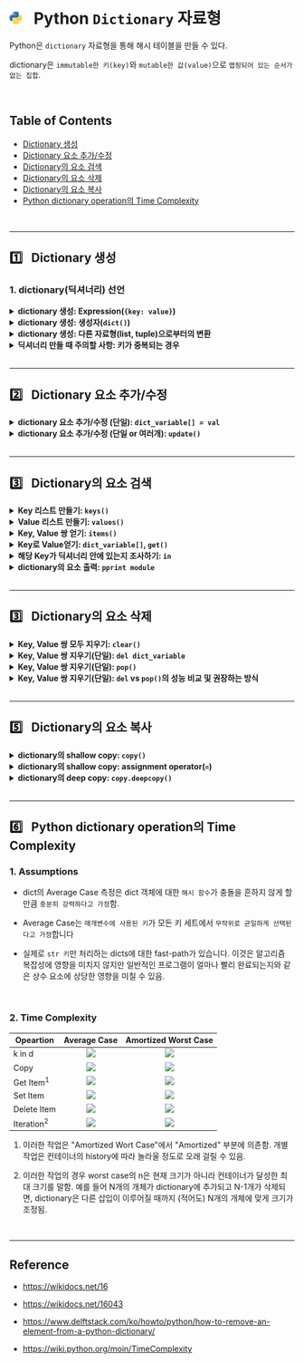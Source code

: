 # <a href="https://www.python.org/"><img src="https://raw.githubusercontent.com/KIMBIBLE/KIMBIBLE/main/icons/python.svg" title="Python" width="22px"/></a>&ensp; Python `Dictionary` 자료형

Python은 `dictionary` 자료형을 통해 해시 테이블을 만들 수 있다.

dictionary은 `immutable한 키(key)`와 `mutable한 값(value)`으로 `맵핑되어 있는 순서가 없는 집합`.

<br/>

## Table of Contents

* [Dictionary 생성](#section_01)
* [Dictionary 요소 추가/수정](#section_02)
* [Dictionary의 요소 검색](#section_03)
* [Dictionary의 요소 삭제](#section_04)
* [Dictionary의 요소 복사](#section_05)
* [Python dictionary operation의 Time Complexity](#section_06)


<br/>

---

<!--
################### Section 01 #############################
-->
<h2 id="section_01">1️⃣&ensp; Dictionary 생성</h2>


### 1. dictionary(딕셔너리) 선언

<details>
<summary><b>dictionary 생성: Expression(<code>{key: value}</code>)</b></summary>

```py
dict_1 = {}
dict_2 = {'name':'bbkim', 'birth': '1207'}
dict_3 = {'a': 1, 'b': [1, 2, 3]}
```

> :bulb:&ensp; dictionary의 키로는 immutable한 값은 사용할 수 있지만, mutable한 객체는 사용할 수 없음.

* `Immutable` : 숫자(number), 문자열(string), 튜플(tuple)

* `Mutable` : 리스트(list), 딕셔너리(dictionary), NumPy의 배열(ndarray)

---

</details>

<details>
<summary><b>dictionary 생성: 생성자(<code>dict()</code>)</b></summary>

```py
# dict constructor를 통핸 dictionary 생성.
dict_3 = dict(a = 1, b = 2, c= 3, d = 4)
```

---

</details>

<details>
<summary><b>dictionary 생성: 다른 자료형(list, tuple)으로부터의 변환</b></summary>

```py
dict_4 = dict([['bbkim', 123], ['awesome', 345]])
dict_5 = dict([('bbkim', 123), ('awesome', 345)])

# {'bbkim': 123, 'awesome': 345}
```

> :bulb:&ensp; 리스트 속에 리스트나 튜플, 튜플속에 리스트나 튜플의 값을 키와 value를 나란히 입력하면, 아래와 같이 dict로 변형할 수 있음. 

---

</details>

<details>
<summary><b>딕셔너리 만들 때 주의할 사항: 키가 중복되는 경우</b></summary>

```py
a = {1:'a', 1:'b'} # {1: 'b'} 
```

> :bulb:&ensp; 딕셔너리에서 Key는 고유한 값이므로 중복되는 Key 값을 설정해 놓으면 하나를 제외한 나머지 것들이 모두 무시됨!

</details>

<br/>

---

<!--
################### Section 02 #############################
-->
<h2 id="section_02">2️⃣&ensp; Dictionary 요소 추가/수정</h2>

<details>
<summary><b>dictionary 요소 추가/수정 (단일): <code>dict_variable[] = val</code></b></summary>

```py
a = {1: ['a', 'b', 'c'], 2: ['q', 'w', 'e']}

# dictionary에 요소 추가(단일)
a[3] = ['h'] # {1: ['a', 'b', 'c'], 2: ['q', 'w', 'e'], 3: ['h']}

# dictionary의 요소 수정(단일)
a[1] = 1 # {1: 1, 2: ['q', 'w', 'e'], 3: ['h']}
```

---

</details>

<details>
<summary><b>dictionary 요소 추가/수정 (단일 or 여러개): <code>update()</code></b></summary>

```py
a = {1: ['a', 'b', 'c'], 2: ['q', 'w', 'e']}

# dictionary에 요소 추가(단일 or 여러개)
a.update({1: 'a', 2: 'b'}) # {1: 'a', 2: 'b'}

# dictionary의 요소 수정(단일 or 여러개)
a.update({3: 3, 4: 4}) # {1: 'a', 2: 'b', 3: 3, 4: 4}
```

</details><br/>

---
<!--
################### Section 03 #############################
-->
<h2 id="section_03">3️⃣&ensp; Dictionary의 요소 검색</h2>


<details>
<summary><b>Key 리스트 만들기: <code>keys()</code></b></summary>

```py
x = dict(a = 1, b = 2, c = 3, d = 4)
x.keys() # dict_keys(['a', 'b', 'c', 'd'])
type(x.keys()) # <class 'dict_keys'>
```

> :bulb:&ensp; `x.keys()` 실행 시 iterable한 `dict_keys` 객체가 반환됨. (key들의 순서는 보장하지 않음!)

---

</details>

<details>
<summary><b>Value 리스트 만들기: <code>values()</code></b></summary>

```py
x = dict(a = 1, b = 2, c = 3, d = 4)
x.values() # dict_values([1, 2, 3, 4])
type(x.keys()) # <class 'dict_values'>
```

> :bulb:&ensp; `x.values()` 실행 시 iterable한 `dict_values` 객체가 반환됨. (value들의 순서는 보장하지 않음!)

---

</details>

<details>
<summary><b>Key, Value 쌍 얻기: <code>items()</code></b></summary>

```py
x = dict(a = 1, b = 2, c = 3, d = 4)
x.items() # dict_items([('a', 1), ('b', 2), ('c', 3), ('d', 4)])
type(x.items()) # <class 'dict_items'>

for k, v in x.items():
    print("key = {key}, value={value}".format(key=k, value=v))
"""
key = a, value=1
key = b, value=2
key = c, value=3
key = d, value=4
"""
```

> :bulb:&ensp; `x.items()` 실행 시 iterable한 `dict_items` 객체가 반환됨. (item들의 순서는 보장하지 않음!)

---

</details>

<details>
<summary><b>Key로 Value얻기: <code>dict_variable[]</code>, <code>get()</code></b></summary>

```py
# dict_variable['key_name'] syntax를 통한 value 접근

x = dict(a = 1, b = 2, c = 3, d = 4)
x['a'] # 1
x['asdf'] # 존재하지 않는 키로 접근 시 KeyError Exception 발생
"""
raceback (most recent call last):
  File "<stdin>", line 1, in <module>
KeyError: 'asdf'
"""
```

```py
# dict_variable.get('key_name') syntax를 통한 value 접근

x = dict(a = 1, b = 2, c = 3, d = 4)
x.get('a') # 1
x.get('asdf') == None # True: 존재하지 않는 키로 접근 시 None 리턴
```

---

</details>

<details>
<summary><b>해당 Key가 딕셔너리 안에 있는지 조사하기: <code>in</code></b></summary>

```py
x = dict(a = 1, b = 2, c = 3, d = 4)
'a' in x # True
'asdf' in x # False
```
---

</details>

<details>
<summary><b>dictionary의 요소 출력: <code>pprint module</code></b></summary>

```py
from pprint import pprint

dict_1 = {'bbkim': 123, 'awesome': 345, 'qwer': [1, 2, 3, 4], 'age': 10, 'sdfg': ['a', 'b', 'c', 'd']}
pprint(a)

"""
{'age': 10,
 'awesome': 345,
 'bbkim': 123,
 'qwer': [1, 2, 3, 4],
 'sdfg': ['a', 'b', 'c', 'd']}
"""
```
</details><br/>

---

<!--
################### Section 04 #############################
-->
<h2 id="section_04">3️⃣&ensp; Dictionary의 요소 삭제</h2>

<details>
<summary><b>Key, Value 쌍 모두 지우기: <code>clear()</code></b></summary>

```py
x = {'a': [1, 2, 3], 'b': 20, 'c': 15, 'd': 30}
x.clear()
print(a) # {}
```

---

</details>

<details>
<summary><b>Key, Value 쌍 지우기(단일): <code>del dict_variable</code></b></summary>

```py
x = {'a': [1, 2, 3], 'b': 20, 'c': 15, 'd': 30}
del x['a']
print(a) # {'b': 20, 'c': 15, 'd': 30}
```

---

</details>

<details>
<summary><b>Key, Value 쌍 지우기(단일): <code>pop()</code></b></summary>

```py
x = {'a': [1, 2, 3], 'b': 20, 'c': 15, 'd': 30}

# 존재하는 키를 pop할 때
x.pop('a') # [1, 2, 3]
print(x) # {'b': 20, 'c': 15, 'd': 30}

# 존재하지 않는 키를 pop할 때 without parameter
x.pop('asdf') # KeyError Exception 발생
"""
Traceback (most recent call last):
  File "<stdin>", line 1, in <module>
KeyError: 'asdf'
"""

# 존재하지 않는 키를 pop할 때 with parameter
x.pop('asdf', None) == None # True
```

---

</details>

<details>
<summary><b>Key, Value 쌍 지우기(단일): <code>del</code> vs <code>pop()</code>의 성능 비교 및 권장하는 방식</b></summary>

```py
from timeit import timeit

del_snippet = "x1 = {'a': [1, 2, 3], 'b': 20, 'c': 15, 'd': 30}; del x1['a']"
pop_snippet = "x2 = {'a': [1, 2, 3], 'b': 20, 'c': 15, 'd': 30}; x2.pop('a', None)"

timeit(del_snippet) # 백만번 실행시간: 0.19542962400009856
timeit(pop_snippet) # 백만번 실행시간: 0.22955768899964824
```

> :bulb:&ensp; 평균적인 실행 시간은 `pop()`이 `del`보다 느림. 하지만 `pop()`은 `fallback 값`을 가지고 있어 런타임 오류 핸들링에 용이함.

</details><br/>

---

<!--
################### Section 05 #############################
-->
<h2 id="section_05">5️⃣&ensp; Dictionary의 요소 복사</h2>

<details>
<summary><b>dictionary의 shallow copy: <code>copy()</code></b></summary>

```py
x = {'a': [1, 2, 3], 'b': 20, 'c': 15, 'd': 30}
y = x.copy() # shallow copy

# dictionary의 mutable element 수정
x['a'].append(4)
print(x) # {'a': [1, 2, 3, 4], 'b': 20, 'c': 15, 'd': 30}
print(y) # {'a': [1, 2, 3, 4], 'b': 20, 'c': 15, 'd': 30}
id(x) == id(y) # Fasle
id(x['a']) == id(y['a']) # True

# dictionary의 immutable element 수정
x['b'] = 3 
print(x) # {'a': [1, 2, 3, 4], 'b': 3, 'c': 15, 'd': 30}
print(y) # {'a': [1, 2, 3, 4], 'b': 20, 'c': 15, 'd': 30}
id(x) == id(y) # Fasle
id(x['b']) == id(y['b']) # False
```

> :bulb:&ensp; `copy()` 사용 시, 복사된 객체 저장을 위한 새로운 객체가 생성되지만, 내부의 mutable element의 경우 주소값만 복사됨.

---

</details>

<details>
<summary><b>dictionary의 shallow copy: assignment operator(<code>=</code>)</b></summary>

```py
x = {'a': [1, 2, 3], 'b': 20, 'c': 15, 'd': 30}
y = x # shallow copy

# dictionary의 mutable element 수정
x['a'].append(4)
print(x) # {'a': [1, 2, 3, 4], 'b': 20, 'c': 15, 'd': 30}
print(y) # {'a': [1, 2, 3, 4], 'b': 20, 'c': 15, 'd': 30}
id(x) == id(y) # True
id(x['a']) == id(y['a']) # True

# dictionary의 immutable element 수정
x['b'] = 3 
print(x) # {'a': [1, 2, 3, 4], 'b': 3, 'c': 15, 'd': 30}
print(y) # {'a': [1, 2, 3, 4], 'b': 3, 'c': 15, 'd': 30}
id(x) == id(y) # True
id(x['b']) == id(y['b']) # True
```

> :bulb:&ensp; assignment operator(`=`) 사용 시, 새로운 객체가 생성되지 않고 변수의 참조만 복사됨. 따라서 두 변수가 같은 객체를 가리킴.

---

</details>

<details>
<summary><b>dictionary의 deep copy: <code>copy.deepcopy()</code></b></summary>

```py
import copy
x = {'a': [1, 2, 3], 'b': 20, 'c': 15, 'd': 30}
y = copy.deepcopy(x)

# dictionary의 mutable element 수정
x['a'].append(4)
print(x) # {'a': [1, 2, 3, 4], 'b': 20, 'c': 15, 'd': 30}
print(y) # {'a': [1, 2, 3], 'b': 20, 'c': 15, 'd': 30}
id(x) == id(y) # False
id(x['a']) == id(y['a']) # False

# dictionary의 immutable element 수정
x = {'a': [1, 2, 3], 'b': 20, 'c': 15, 'd': 30}
x['b'] = 3 
print(x) # {'a': [1, 2, 3], 'b': 3, 'c': 15, 'd': 30}
print(y) # {'a': [1, 2, 3], 'b': 20, 'c': 15, 'd': 30}
id(x) == id(y) # False
id(x['b']) == id(y['b']) # False
```

> :bulb:&ensp; `copy.deepcopy()` 사용 시, 복사된 객체 저장을 위한 새로운 객체가 생성되고, 내부의 mutable element들 또한 주소값만 복사되지 않고 내용까지 복사됨.

</details><br/>

---
<h2 id="section_06">6️⃣&ensp; Python dictionary operation의 Time Complexity</h2>

### 1. Assumptions

* dict의 Average Case 측정은 dict 객체에 대한 `해시 함수`가 충돌을 흔하지 않게 할 만큼 `충분히 강력하다고 가정`함.

* Average Case는 `매개변수에 사용된 키`가 모든 키 세트에서 `무작위로 균일하게 선택된다고 가정`합니다

* 실제로 `str 키`만 처리하는 dicts에 대한 fast-path가 있습니다. 이것은 알고리즘 복잡성에 영향을 미치지 않지만 일반적인 프로그램이 얼마나 빨리 완료되는지와 같은 상수 요소에 상당한 영향을 미칠 수 있음.

<br/>

### 2. Time Complexity

|Opeartion|Average Case|Amortized Worst Case|
|-|:-:|:-:|
|k in d|<img src="https://chart.apis.google.com/chart?cht=tx&chl=%5CTheta(1)" />|<img src="https://chart.apis.google.com/chart?cht=tx&chl=O(n)" />|
|Copy|<img src="https://chart.apis.google.com/chart?cht=tx&chl=%5CTheta(n)" />|<img src="https://chart.apis.google.com/chart?cht=tx&chl=O(n)" />|
|Get Item<sup>1</sup>|<img src="https://chart.apis.google.com/chart?cht=tx&chl=%5CTheta(1)" />|<img src="https://chart.apis.google.com/chart?cht=tx&chl=O(n)" />|
|Set Item|<img src="https://chart.apis.google.com/chart?cht=tx&chl=%5CTheta(1)" />|<img src="https://chart.apis.google.com/chart?cht=tx&chl=O(n)" />|
|Delete Item|<img src="https://chart.apis.google.com/chart?cht=tx&chl=%5CTheta(1)" />|<img src="https://chart.apis.google.com/chart?cht=tx&chl=O(n)" />|
|Iteration<sup>2</sup>|<img src="https://chart.apis.google.com/chart?cht=tx&chl=%5CTheta(n)" />|<img src="https://chart.apis.google.com/chart?cht=tx&chl=O(n)" />|

1. 이러한 작업은 "Amortized Wort Case"에서 "Amortized" 부분에 의존함. 개별 작업은 컨테이너의 history에 따라 놀라울 정도로 오래 걸릴 수 있음.

2. 이러한 작업의 경우 worst case의 n은 현재 크기가 아니라 컨테이너가 달성한 최대 크기를 말함. 예를 들어 N개의 개체가 dictionary에 추가되고 N-1개가 삭제되면, dictionary은 다른 삽입이 이루어질 때까지 (적어도) N개의 개체에 맞게 크기가 조정됨.

<br/>

---
## Reference

* https://wikidocs.net/16

* https://wikidocs.net/16043

* https://www.delftstack.com/ko/howto/python/how-to-remove-an-element-from-a-python-dictionary/

* https://wiki.python.org/moin/TimeComplexity